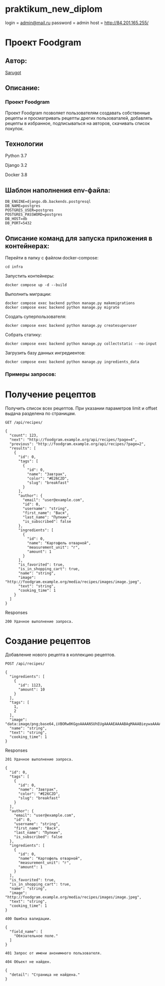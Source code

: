 # praktikum_new_diplom

login = admin@mail.ru
password = admin
host = http://84.201.165.255/


# Проект Foodgram
## Автор:


[Sarugot](https://github.com/Sarugot)


## Описание:
### Проект Foodgram

Проект Foodgram позволяет пользователям создавать собственные рецепты и просматривать рецепты дрегих пользоваталей, добавлять рецепты в избранное, подписываться на авторов, скачивать список покупок.


## Технологии

Python 3.7

Django 3.2

Docker 3.8


## Шаблон наполнения env-файла:

```
DB_ENGINE=django.db.backends.postgresql
DB_NAME=postgres
POSTGRES_USER=postgres
POSTGRES_PASSWORD=postgres
DB_HOST=db
DB_PORT=5432
```


## Описание команд для запуска приложения в контейнерах:

Перейти в папку с файлом docker-compose:

```
cd infra
```

Запустить контейнеры:

```
docker compose up -d --build
```

Выполнить миграции:

```
docker compose exec backend python manage.py makemigrations
docker compose exec backend python manage.py migrate
```

Создать суперпользователя:

```
docker compose exec backend python manage.py createsuperuser
```

Собрать статику:

```
docker compose exec backend python manage.py collectstatic --no-input
```

Загрузить базу данных ингредиентов:

```
docker compose exec backend python manage.py ingredients_data
```


### Примеры запросов:

# Получение рецептов

Получить список всех рецептов. При указании параметров limit и offset выдача разделена по страницам.

```
GET /api/recipes/

{
  "count": 123,
  "next": "http://foodgram.example.org/api/recipes/?page=4",
  "previous": "http://foodgram.example.org/api/recipes/?page=2",
  "results": [
    {
      "id": 0,
      "tags": [
        {
          "id": 0,
          "name": "Завтрак",
          "color": "#E26C2D",
          "slug": "breakfast"
        }
      ],
      "author": {
        "email": "user@example.com",
        "id": 0,
        "username": "string",
        "first_name": "Вася",
        "last_name": "Пупкин",
        "is_subscribed": false
      },
      "ingredients": [
        {
          "id": 0,
          "name": "Картофель отварной",
          "measurement_unit": "г",
          "amount": 1
        }
      ],
      "is_favorited": true,
      "is_in_shopping_cart": true,
      "name": "string",
      "image": "http://foodgram.example.org/media/recipes/images/image.jpeg",
      "text": "string",
      "cooking_time": 1
    }
  ]
}
```

Responses

```
200 Удачное выполнение запроса.
```

# Создание рецептов

Добавление нового рецепта в коллекцию рецептов.

```
POST /api/recipes/

{
  "ingredients": [
    {
      "id": 1123,
      "amount": 10
    }
  ],
  "tags": [
    1,
    2
  ],
  "image": "data:image/png;base64,iVBORw0KGgoAAAANSUhEUgAAAAEAAAABAgMAAABieywaAAAACVBMVEUAAAD///9fX1/S0ecCAAAACXBIWXMAAA7EAAAOxAGVKw4bAAAACklEQVQImWNoAAAAggCByxOyYQAAAABJRU5ErkJggg==",
  "name": "string",
  "text": "string",
  "cooking_time": 1
}
```

Responses

```
201 Удачное выполнение запроса.

{
  "id": 0,
  "tags": [
    {
      "id": 0,
      "name": "Завтрак",
      "color": "#E26C2D",
      "slug": "breakfast"
    }
  ],
  "author": {
    "email": "user@example.com",
    "id": 0,
    "username": "string",
    "first_name": "Вася",
    "last_name": "Пупкин",
    "is_subscribed": false
  },
  "ingredients": [
    {
      "id": 0,
      "name": "Картофель отварной",
      "measurement_unit": "г",
      "amount": 1
    }
  ],
  "is_favorited": true,
  "is_in_shopping_cart": true,
  "name": "string",
  "image": "http://foodgram.example.org/media/recipes/images/image.jpeg",
  "text": "string",
  "cooking_time": 1
}
```

```
400 Ошибка валидации.

{
  "field_name": [
    "Обязательное поле."
  ]
}
```

```
401 Запрос от имени анонимного пользователя.
```

```
404 Объект не найден.

{
  "detail": "Страница не найдена."
}
```
